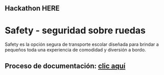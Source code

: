 ## Hackathon HERE

# Safety - seguridad sobre ruedas

Safety es la opción segura de transporte escolar diseñada para brindar a pequeños toda una experiencia de comodidad y diversión a bordo.


## Proceso de documentación: [clic aquí](https://sites.google.com/view/hackathon-here/p%C3%A1gina-principal)